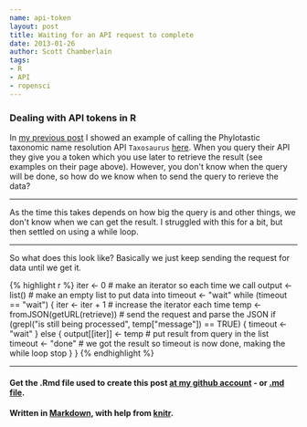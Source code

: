 ```yaml
---
name: api-token
layout: post
title: Waiting for an API request to complete
date: 2013-01-26
author: Scott Chamberlain
tags: 
- R
- API
- ropensci
---
```


### Dealing with API tokens in R

In [my previous post](http://sckott.github.io/2013/01/tnrs-use-case/) I showed an example of calling the Phylotastic taxonomic name resolution API `Taxosaurus` [here](http://api.phylotastic.org/tnrs).  When you query their API they give you a token which you use later to retrieve the result (see examples on their page above). However, you don't know when the query will be done, so how do we know when to send the query to rerieve the data?

***************

As the time this takes depends on how big the query is and other things, we don't know when we can get the result. I struggled with this for a bit, but then settled on using a while loop. 

***************

So what does this look like?  Basically we just keep sending the request for data until we get it.


{% highlight r %}
iter <- 0  # make an iterator so each time we call
output <- list()  # make an empty list to put data into
timeout <- "wait"
while (timeout == "wait") {
    iter <- iter + 1  # increase the iterator each time
    temp <- fromJSON(getURL(retrieve))  # send the request and parse the JSON
    if (grepl("is still being processed", temp["message"]) == TRUE) {
        timeout <- "wait"
    } else {
        output[[iter]] <- temp  # put result from query in the list
        timeout <- "done"  # we got the result so timeout is now done, making the while loop stop
    }
}
{% endhighlight %}


***************

#### Get the .Rmd file used to create this post [at my github account](https://github.com/sckott/sckott.github.io/tree/master/_drafts/2013-01-26-api-token.Rmd) - or [.md file](https://github.com/sckott/sckott.github.io/tree/master/_posts/2013-01-26-api-token.md).

#### Written in [Markdown](http://daringfireball.net/projects/markdown/), with help from [knitr](http://yihui.name/knitr/).